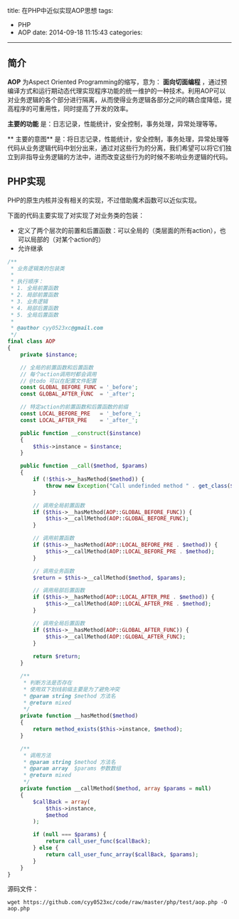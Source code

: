 title: 在PHP中近似实现AOP思想
tags:
  - PHP 
  - AOP 
date: 2014-09-18 11:15:43
categories: 

---

## 简介

**AOP** 为Aspect Oriented Programming的缩写，意为： **面向切面编程** ，通过预编译方式和运行期动态代理实现程序功能的统一维护的一种技术。利用AOP可以对业务逻辑的各个部分进行隔离，从而使得业务逻辑各部分之间的耦合度降低，提高程序的可重用性，同时提高了开发的效率。

**主要的功能** 是：日志记录，性能统计，安全控制，事务处理，异常处理等等。

** 主要的意图** 是：将日志记录，性能统计，安全控制，事务处理，异常处理等代码从业务逻辑代码中划分出来，通过对这些行为的分离，我们希望可以将它们独立到非指导业务逻辑的方法中，进而改变这些行为的时候不影响业务逻辑的代码。

## PHP实现 

PHP的原生内核并没有相关的实现，不过借助魔术函数可以近似实现。

下面的代码主要实现了对实现了对业务类的包装：

- 定义了两个层次的前置和后置函数：可以全局的（类层面的所有action），也可以局部的（对某个action的）
- 允许继承

```php 
/** 
 * 业务逻辑类的包装类
 *
 * 执行顺序：
 * 1. 全局前置函数
 * 2. 局部前置函数
 * 3. 业务逻辑
 * 4. 局部后置函数
 * 5. 全局后置函数
 *
 * @author cyy0523xc@gmail.com
 */
final class AOP
{
    private $instance;

    // 全局的前置函数和后置函数
    // 每个action调用时都会调用
    // @todo 可以在配置文件配置
    const GLOBAL_BEFORE_FUNC = '_before';
    const GLOBAL_AFTER_FUNC  = '_after';

    // 特定action的前置函数和后置函数的前缀
    const LOCAL_BEFORE_PRE   = '_before_';
    const LOCAL_AFTER_PRE    = '_after_';

    public function __construct($instance)
    {
        $this->instance = $instance;
    }

    public function __call($method, $params)
    {
        if (!$this->__hasMethod($method)) {
            throw new Exception("Call undefinded method " . get_class($this->instance) . "::$method");
        }

        // 调用全局前置函数
        if ($this->__hasMethod(AOP::GLOBAL_BEFORE_FUNC)) {
            $this->__callMethod(AOP::GLOBAL_BEFORE_FUNC);
        }

        // 调用前置函数
        if ($this->__hasMethod(AOP::LOCAL_BEFORE_PRE . $method)) {
            $this->__callMethod(AOP::LOCAL_BEFORE_PRE . $method);
        }

        // 调用业务函数
        $return = $this->__callMethod($method, $params);

        // 调用局部后置函数
        if ($this->__hasMethod(AOP::LOCAL_AFTER_PRE . $method)) {
            $this->__callMethod(AOP::LOCAL_AFTER_PRE . $method);
        }

        // 调用全局后置函数
        if ($this->__hasMethod(AOP::GLOBAL_AFTER_FUNC)) {
            $this->__callMethod(AOP::GLOBAL_AFTER_FUNC);
        }
        
        return $return;
    }

    /**
     * 判断方法是否存在
     * 使用双下划线前缀主要是为了避免冲突
     * @param string $method 方法名
     * @return mixed
     */
    private function __hasMethod($method)
    {
        return method_exists($this->instance, $method);
    }

    /**
     * 调用方法
     * @param string $method 方法名
     * @param array  $params 参数数组
     * @return mixed
     */
    private function __callMethod($method, array $params = null)
    {
        $callBack = array(
            $this->instance,
            $method
        );

        if (null === $params) {
            return call_user_func($callBack);
        } else {
            return call_user_func_array($callBack, $params);
        }
    }
}

```

源码文件：

```
wget https://github.com/cyy0523xc/code/raw/master/php/test/aop.php -O aop.php  
```

